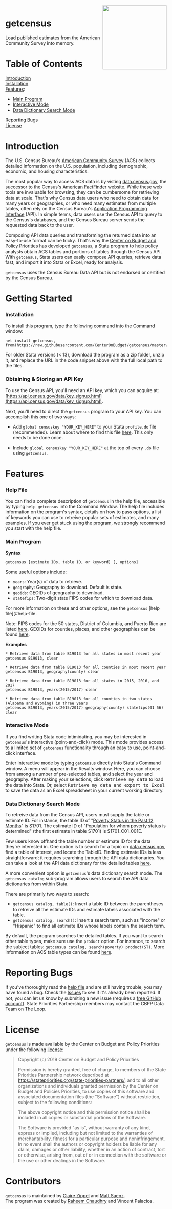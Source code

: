 <img align="right" width="200" src="https://www.cbpp.org/sites/all/themes/custom/cbpp/logo.png">

# getcensus

Load published estimates from the American Community Survey into memory.


# Table of Contents

[Introduction](#introduction)  
[Installation](#installation)  
[Features](#features):

  - [Main Program](#main-program)
  - [Interactive Mode](#interactive-mode)
  - [Data Dictionary Search Mode](#data-dictionary-search-mode)
  
[Reporting Bugs](#reporting-bugs)  
[License](#license)

# Introduction

The U.S. Census Bureau's [American Community Survey](https://www.census.gov/programs-surveys/acs) (ACS) collects detailed information on the U.S. population, including demographic, economic, and housing characteristics.

The most popular way to access ACS data is by visting [data.census.gov](https://data.census.gov/), the successor to the Census's [American FactFinder](https://factfinder.census.gov/) website. While these web tools are invaluable for browsing, they can be cumbersome for retrieving data at scale. That's why Census data users who need to obtain data for many years or geographies, or who need many estimates from multiple tables, often rely on the Census Bureau's [Application Programming Interface](https://www.census.gov/data/developers/updates/new-discovery-tool.html) (API). In simple terms, data users use the Census API to query to the Census's databases, and the Census Bureau server sends the requested data back to the user.

Composing API data queries and transforming the returned data into an easy-to-use format can be tricky. That's why the [Center on Budget and Policy Priorities](https://www.cbpp.org) has developed `getcensus`, a Stata program to help policy analysts obtain ACS tables and portions of tables through the Census API. With `getcensus`, Stata users can easily compose API queries, retrieve data fast, and import it into Stata or Excel, ready for analysis. 

`getcensus` uses the Census Bureau Data API but is not endorsed or certified by the Census Bureau.


# Getting Started

### Installation

To install this program, type the following command into the Command window:

```
net install getcensus, from(https://raw.githubusercontent.com/CenterOnBudget/getcensus/master/)
```

For older Stata versions (< 13), download the program as a zip folder, unzip it, and replace the URL in the code snippet above with the full local path to the files.

### Obtaining & Storing an API Key

To use the Census API, you'll need an API key, which you can acquire
at: [https://api.census.gov/data/key_signup.html](https://api.census.gov/data/key_signup.html).

Next, you'll need to direct the `getcensus` program to your API key. You can accomplish this one of two ways:

  - Add `global censuskey "YOUR_KEY_HERE"` to your Stata `profile.do` file (recommended). Learn about where to find this file [here](https://www.stata.com/support/faqs/programming/profile-do-file/). This only needs to be done once.

  - Include `global censuskey "YOUR_KEY_HERE"` at the top of every `.do` file using `getcensus`.


# Features

### Help File

You can find a complete description of `getcensus` in the help file, accessible by typing `help getcensus` into the Command Window. The help file includes information on the program's syntax, details on how to pass options, a list of keywords you can use to retreive popular sets of estimates, and many examples. If you ever get stuck using the program, we strongly recommend you start with the help file.

### Main Program

__Syntax__

`getcensus [estimate IDs, table ID, or keyword] [, options]`

Some useful options include:

- `years`: Year(s) of data to retrieve.
- `geography`: Geography to download. Default is state.
- `geoids`: GEOIDs of geography to download.
- `statefips`: Two-digit state FIPS codes for which to download data.

For more information on these and other options, see the `getcensus` [help file](#help-file.

Note: FIPS codes for the 50 states, District of Columbia, and Puerto Rico are listed [here](https://www.census.gov/library/reference/code-lists/ansi/ansi-codes-for-states.html). GEOIDs for counties, places, and other geographies can be found [here](https://www.census.gov/geographies/reference-files/2018/demo/popest/2018-fips.html).


__Examples__

```
* Retrieve data from table B19013 for all states in most recent year
getcensus B19013, clear

* Retrieve data from table B19013 for all counties in most recent year
getcensus B19013, geography(county) clear

* Retrieve data from table B19013 for all states in 2015, 2016, and 2017
getcensus B19013, years(2015/2017) clear

* Retrieve data from table B19013 for all counties in two states (Alabama and Wyoming) in three years
getcensus B19013, years(2015/2017) geography(county) statefips(01 56) clear
```

### Interactive Mode

If you find writing Stata code intimidating, you may be interested in `getcensus`'s interactive (point-and-click) mode. This mode provides access to a limited set of `getcensus` functionality through an easy to use, point-and-click interface. 

Enter interactive mode by typing `getcensus` directly into Stata's Command window. A menu will appear in the Results window. Here, you can choose from among a number of pre-selected tables, and select the year and geography. After making your selections, click <kbd>Retrieve my data</kbd> to load the data into Stata. Or, select <kbd> Retrieve my data and export to Excel</kbd> to save the data as an Excel spreadsheet in your current working directory.


### Data Dictionary Search Mode

To retreive data from the Census API, users must supply the table or estimate ID. For instance, the table ID of "[Poverty Status in the Past 12 Months](https://data.census.gov/cedsci/table?q=s1701)" is S1701. The estimate ID of "Population for whom poverty status is determined" (the first estimate in table S1701) is S1701_C01_001E. 

Few users know offhand the table number or estimate ID for the data they're interested in. One option is to search for a topic on [data.census.gov](https://data.census.gov/), find a table of interest, and locate the TableID. Finding estimate IDs is less straightforward; it requires searching through the API data dictionaries. You can take a look at the API data dictionary for the detailed tables [here](https://api.census.gov/data/2017/acs/acs1/variables.html).

A more convenient option is `getcensus`'s data dictionary search mode. The `getcensus catalog` sub-program  allows users to search the API data dictionaries from within Stata. 

There are primarily two ways to search: 

- `getcensus catalog, table()`: Insert a table ID between the parentheses to retreive all the estimate IDs and estimate labels associated with the table.
- `getcensus catalog, search()`: Insert a search term, such as "income" or "Hispanic" to find all estimate IDs whose labels contain the search term.

By default, the program searches the detailed tables. If you want to search other table types, make sure use the `product` option. For instance, to search the subject tables: `getcensus catalog, search(poverty) product(ST)`. More information on ACS table types can be found [here](https://www.census.gov/programs-surveys/acs/guidance/which-data-tool/table-ids-explained.html).


# Reporting Bugs

If you've thoroughly read the [help file](#help-file) and are still having trouble, you may have found a bug. Check the [Issues](https://github.com/CenterOnBudget/getcensus/issues) to see if it's already been reported. If not, you can let us know by submiting a new issue (requires a [free GitHub account](www.github.com/join)). State Priorities Partnership members may contact the CBPP Data Team on The Loop.


# License

`getcensus` is made available by the Center on Budget and Policy Priorities under the following [license](https://github.com/CenterOnBudget/getcensus/blob/master/LICENSE):

> Copyright (c) 2019 Center on Budget and Policy Priorities 
> 
> Permission is hereby granted, free of charge, to members of the State Priorities 
> Partnership network described at https://statepriorities.org/state-priorities-partners/, 
> and to all other organizations and individuals granted permission by the Center on 
> Budget and Policies Priorities, to use copies of this software and associated 
> documentation files (the "Software") without restriction, subject to the following 
> conditions:
> 
> The above copyright notice and this permission notice shall be included in all
> copies or substantial portions of the Software.
> 
> The Software is provided "as is", without warranty of any kind, express or
> implied, including but not limited to the warranties of merchantability,
> fitness for a particular purpose and noninfringement. In no event shall the
> authors or copyright holders be liable for any claim, damages or other
> liability, whether in an action of contract, tort or otherwise, arising from, 
> out of or in connection with the software or the use or other dealings in the
> Software.


# Contributors

`getcensus` is maintained by [Claire Zippel](https://www.cbpp.org/claire-zippel) and [Matt Saenz](https://www.cbpp.org/matt-saenz).  
The program was created by [Raheem Chaudhry](https://github.com/raheem03) and Vincent Palacios.  
